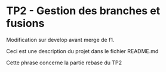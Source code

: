 # TP2 - Gestion des branches et fusions

Modification sur develop avant merge de f1.

Ceci est une description du projet dans le fichier README.md

Cette phrase concerne la partie rebase du TP2
